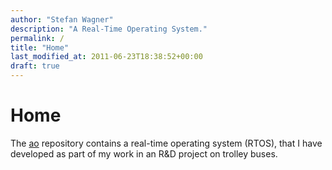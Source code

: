 ```yaml
---
author: "Stefan Wagner"
description: "A Real-Time Operating System."
permalink: /
title: "Home"
last_modified_at: 2011-06-23T18:38:52+00:00
draft: true
---
```


# Home

The [ao](https://github.com/tinko26/ao) repository contains a real-time operating system (RTOS), that I have developed as part of my work in an R&D project on trolley buses.
